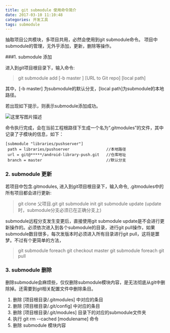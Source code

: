 ```yaml
---
title: git submodule 使用命令简介
date: 2017-03-10 11:10:48
categories: 开发工具
tags: submodule
---
```


抽取项目公共模块，多项目共用，必然会使用到git submodule命令。
项目中submodule的管理，无外乎添加，更新，删除等操作。

<!-- more -->

###1. submodule 添加

进入到git项目根目录下，输入命令:

> git submodule add  [-b master ]  [URL to Git repo]  [local path]

其中，[-b master] 为submodule的默认分支，[local path]为submodule的本地路径。

若出现如下提示，则表示submodule添加成功。

![这里写图片描述](http://img.blog.csdn.net/20160121154730707)

命令执行完成，会在当前工程根路径下生成一个名为“.gitmodules”的文件，其中记录了子模块的信息，如下：

```
[submodule "libraries/pushserver"]
 path = libraries/pushserver                //本地路径
 url = git@*****/android-library-push.git   //仓库地址
 branch = master                            //默认分支
```

### 2. submodule 更新
 
 若项目中包含.gitmodules, 进入到git项目根目录下，输入命令, .gitmodules中的所有项目都会进行更新:

> git clone 父项目.git 
> git submodule init
> git submodule update  (update时，submodule分支必须已在正确分支上)

submodule远程分支发生变更后，直接使用git submodule update是不会进行更新操作的。必须依次进入到各个submodule的目录，进行git pull操作，如果submodule数目很多，每次发版本时必须进入所有目录进行git pull，这将是噩梦。不过有个更简单的方法，

> git submodule foreach git checkout master
> git submodule foreach git pull


### 3. submodule 删除

删除submodule会麻烦些，仅仅删除submodule模块内容，是无法彻底从git中删除掉。还需要到git相关配置文件中删除条目。

1. 删除 [项目根目录/.gitmodules] 中对应的条目
2. 删除 [项目根目录/.git/config] 中对应的条目
3. 删除 [项目根目录/.git/modules] 目录下的对应的submodule文件夹
4. 执行 git rm --cached [modulename] 命令
4. 删除 submodule 模块内容
 
